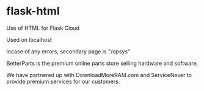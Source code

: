 # flask-html
Use of HTML for Flask Cloud

Used on localhost

Incase of any errors, secondary page is "/opsys"

BetterParts is the premium online parts store selling hardware and software.

We have partnered up with DownloadMoreRAM.com and ServiceNever to provide premium services for our customers.
